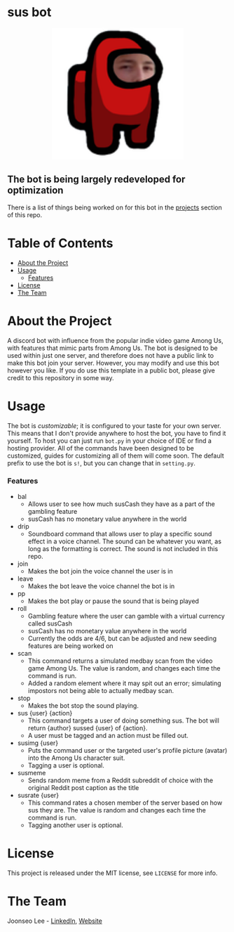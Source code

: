 # sus bot

<p align="center">
<img src="img/susbot.png" alt="susbot logo" height=300>
</p>

## The bot is being largely redeveloped for optimization
There is a list of things being worked on for this bot in the [projects](https://github.com/joonsauce/susbot/projects) section of this repo.

# Table of Contents
- [About the Project](#about-the-project)
- [Usage](#usage)
  - [Features](#features)
- [License](#license)
- [The Team](#the-team)
# About the Project
A discord bot with influence from the popular indie video game Among Us, with features 
that mimic parts from Among Us. The bot is designed to be used within just one server, 
and therefore does not have a public link to make this bot join your server. However, you may modify 
and use this bot however you like. If you do use this template in a public bot, please give credit to this 
repository in some way. 
# Usage
The bot is *customizable*; it is configured to your taste for your own server. This means that I don't provide anywhere to 
host the bot, you have to find it yourself. To host you can just run `bot.py` in your choice of IDE or find a hosting provider.
All of the commands have been designed to be customized, guides for customizing all of them will come soon. The default prefix 
to use the bot is `s!`, but you can change that in `setting.py`. 
### Features
- bal
  - Allows user to see how much susCash they have as a part of the gambling feature
  - susCash has no monetary value anywhere in the world
- drip
  - Soundboard command that allows user to play a specific sound effect in a voice channel. The sound can be whatever you want, as long as the formatting is correct. The sound is not included in this repo.
- join
  - Makes the bot join the voice channel the user is in
- leave
  - Makes the bot leave the voice channel the bot is in
- pp
  - Makes the bot play or pause the sound that is being played
- roll
  - Gambling feature where the user can gamble with a virtual currency called susCash
  - susCash has no monetary value anywhere in the world
  - Currently the odds are 4/6, but can be adjusted and new seeding features are being worked on
- scan
  - This command returns a simulated medbay scan from the video game Among Us. The value is random, and changes each time the command is run.
  - Added a random element where it may spit out an error; simulating impostors not being able to actually medbay scan.
- stop
  - Makes the bot stop the sound playing.
- sus {user} {action}
  - This command targets a user of doing something sus. The bot will return {author} sussed {user} of {action}.
  - A user must be tagged and an action must be filled out.
- susimg {user}
  - Puts the command user or the targeted user's profile picture (avatar) into the Among Us character suit.
  - Tagging a user is optional.
- susmeme
  - Sends random meme from a Reddit subreddit of choice with the original Reddit post caption as the title
- susrate {user}
  - This command rates a chosen member of the server based on how sus they are. The value is random and changes each time the command is run.
  - Tagging another user is optional.

# License
This project is released under the MIT license, see `LICENSE` for more info.
# The Team
Joonseo Lee - [LinkedIn](https://www.linkedin.com/joonsauce), [Website](https://joonsauce.me)
